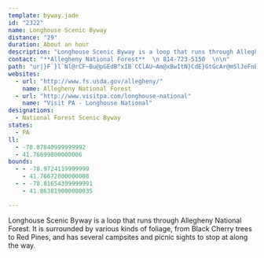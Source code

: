 ```yaml
---
template: byway.jade
id: "2322"
name: Longhouse Scenic Byway
distance: "29"
duration: About an hour
description: "Longhouse Scenic Byway is a loop that runs through Allegheny National Forest.  It is surrounded by various kinds of foliage, from Black Cherry trees to Red Pines, and has several campsites and picnic sights to stop at along the way."
contact: "**Allegheny National Forest**  \n 814-723-5150  \n\n"
path: "ur|}F`}l`Nl@rCF~Bu@pGEdB^xIB`CClAU~Am@xBwItN}CdE}GtGcAr@mSlJeFnBg@b@mElGuBfBqFjDoBzA_@l@_@~@w@fC_BpBwHzHcAdBUx@}CvTYpCBfAFr@l@pCdAfC`AxAbD`CPVXt@ExBYd@y@d@[?{Dq@wGk@uBMsB_@s@S_DkBcAGy@XkExFuCzFiC`Jc@fA{LtUiAdByC`CsPxLeBx@cB`@{LfAcC|@uJzGsB~AsAlD{@xA}@`AsAj@i@J{AFc@Gy@i@iDmDcAa@s@?}Cj@{QlFgB~@yDvDi@bAi@~AyBvKyBlOElA@`@d@vAp@j@bF~CfIzDvCfB^p@NfAI~@OXi@j@mATmHVo@J_Ah@s@v@yArB}H`McCdEgA`DeArIJfBjGtJvCrIThA^jECfA[fB_@n@_@@mBAgGmC_AWwDmAuAMmF~@{F|B_Aj@OK{HtMsClDmDjDuTjRsA|AOdADhAXdBlCnJ^~@h@b@xBFnDg@x@Th@p@Hp@KnAmAbCiDhFyAjDa@fCjBrIJrBc@hB[^s@\\u@Fy@[qJmIoI{J_FyEuLuIo@Yy@Iy@As@LcDxCyAdBiA`Ay@VyADo@Qm@g@e@w@qDmHkAi@yA@aBdA_CfFu@xCwA|Lq@vCgBfFoB|CePjMyKvHcBBsA_@iBsAkAq@oAYiAGeKrA_Be@i@]cAgCcBuIsCcJwAkD_@yAy@sAiHaJyCaDwBgDoBeBrF}UnPuq@tAmGhByGtM_k@`@aDZuDNeD?gHiCop@_@mEgAoIiByJiBiHoCgIgCaGcBeDm^_j@aAaByB{EkB_F}BiJw@eFy@oJQmIN{NhAsm@JaK|Ayx@NaFr@aJ~@aHlBkKzLwl@bBmJj@yFLgCD_G]oKcHgwA}@kJq@iF}AwIiNml@uCcLYcB]iEq@kFY{EOmE?yETuFr@{JdAyGxDiRrB}Kjh@tZ`HvFxD`EhE`FjInKlF`IlE~IjGpO~CfGdI~JbHlFfF~EhC|CpG~KlDzElExEbUtPzm@re@lHfFzM`Ifg@xXj@V|AxAdAvApCbGxA`IlY`_B`I|d@x@pG|AnO^fFd@zI^xMR~Ss@~`@C~CBxCNlDHfBZdD~@|FrBvIbLxXhClDr@p@nAd@tCf@xA@bBIx@WvAk@fMuIlD_DvC{DlEiIbEkJ^oAZkB`AgJ`AiElDeIvG}MhAsCjIa[|AwEhBeElAsBdEaFfCwBbGiDzLsD|CqAtLaHtLeGrRkLrLwHrLcHxIaGpB_A"
websites: 
  - url: "http://www.fs.usda.gov/allegheny/"
    name: Allegheny National Forest
  - url: "http://www.visitpa.com/longhouse-national"
    name: "Visit PA - Longhouse National"
designations: 
  - National Forest Scenic Byway
states: 
  - PA
ll: 
  - -78.87840999999992
  - 41.76699800000006
bounds: 
  - - -78.9724119999999
    - 41.76672000000008
  - - -78.81654399999991
    - 41.863819000000035

---
```


Longhouse Scenic Byway is a loop that runs through Allegheny National Forest.  It is surrounded by various kinds of foliage, from Black Cherry trees to Red Pines, and has several campsites and picnic sights to stop at along the way.